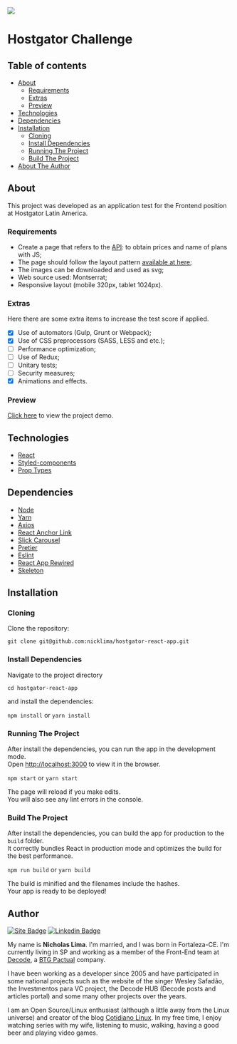 [![](https://img.shields.io/badge/Hostgator-Preview-%234480C5)](http://hostgator-react-app.nicklima.com.br/)

# Hostgator Challenge

## Table of contents
  * [About](#about)
    * [Requirements](#requirements)
    * [Extras](#extras)
    * [Preview](#preview)
  * [Technologies](#technologies)
  * [Dependencies](#dependencies)
  * [Installation](#installation)
    * [Cloning](#cloning)
    * [Install Dependencies](#install-dependencies)
    * [Running The Project](#running-the-project)
    * [Build The Project](#build-the-project)
  * [About The Author](#author)

## About

This project was developed as an application test for the Frontend position at Hostgator Latin America.

### Requirements

- Create a page that refers to the [API](https://6dd1804f-a914-4c99-a1ed-58adca2bca74.mock.pstmn.io/prices): to obtain prices and name of plans with JS;
- The page should follow the layout pattern [available at here](https://xd.adobe.com/spec/31631e0c-bd84-4a01-5f67-27878b4deffa-4752/screen/7c74256b-47a2-4be2-ac8b-8bd6f5a045b9/specs/);
- The images can be downloaded and used as svg;
- Web source used: Montserrat;
- Responsive layout (mobile 320px, tablet 1024px).

### Extras

Here there are some extra items to increase the test score if applied.

- [x] Use of automators (Gulp, Grunt or Webpack);
- [x] Use of CSS preprocessors (SASS, LESS and etc.);
- [ ] Performance optimization;
- [ ] Use of Redux;
- [ ] Unitary tests;
- [ ] Security measures;
- [x] Animations and effects.

### Preview

[Click here](http://hostgator-react-app.nicklima.com.br/) to view the project demo.

## Technologies

- [React](https://pt-br.reactjs.org/)
- [Styled-components](https://styled-components.com/)
- [Prop Types](https://github.com/facebook/prop-types)

## Dependencies

- [Node](https://nodejs.org/en/download/)
- [Yarn](https://classic.yarnpkg.com/en/docs/install/#windows-stable)
- [Axios](https://www.npmjs.com/package/axios)
- [React Anchor Link](https://www.npmjs.com/package/react-anchor-link-smooth-scroll)
- [Slick Carousel](https://react-slick.neostack.com/)
- [Pretier](https://prettier.io/)
- [Eslint](https://eslint.org/)
- [React App Rewired](https://www.npmjs.com/package/react-app-rewired)
- [Skeleton](https://www.npmjs.com/package/react-loading-skeleton)

## Installation

### Cloning

Clone the repository:

`git clone git@github.com:nicklima/hostgator-react-app.git`

### Install Dependencies

Navigate to the project directory

`cd hostgator-react-app`

and install the dependencies:

`npm install` or `yarn install`

### Running The Project

After install the dependencies, you can run the app in the development mode.\
Open [http://localhost:3000](http://localhost:3000) to view it in the browser.

`npm start` or `yarn start`

The page will reload if you make edits.\
You will also see any lint errors in the console.

### Build The Project

After install the dependencies, you can build the app for production to the `build` folder.\
It correctly bundles React in production mode and optimizes the build for the best performance.

`npm run build` or `yarn build`

The build is minified and the filenames include the hashes.\
Your app is ready to be deployed!

## Author
[![Site Badge](https://img.shields.io/badge/Site-nicklima.com.br-black)](https://nicklima.com.br)
[![Linkedin Badge](https://img.shields.io/badge/-LinkedIn-blue?logo=Linkedin&logoColor=white&link=https://www.linkedin.com/in/nicklima)](https://www.linkedin.com/in/nicklima)

My name is **Nicholas Lima**. I'm married, and I was born in Fortaleza-CE. I'm currently living in SP and working as a member of the Front-End team at [Decode](https://decode.buzz), a [BTG Pactual](https://www.btgpactual.com) company.

I have been working as a developer since 2005 and have participated in some national projects such as the website of the singer Wesley Safadão, the Investmentos para VC project, the Decode HUB (Decode posts and articles portal) and some many other projects over the years.

I am an Open Source/Linux enthusiast (although a little away from the Linux universe) and creator of the blog [Cotidiano Linux](https://cotidianolinux.com.br). In my free time, I enjoy watching series with my wife, listening to music, walking, having a good beer and playing video games.
